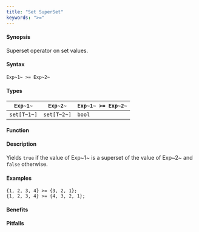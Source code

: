 ```yaml
---
title: "Set SuperSet"
keywords: ">="
---
```


#### Synopsis

Superset operator on set values.

#### Syntax

`Exp~1~ >= Exp~2~`

#### Types


| `Exp~1~`    |  `Exp~2~`     | `Exp~1~ >= Exp~2~`   |
| --- | --- | --- |
| `set[T~1~]` |  `set[T~2~]`  | `bool`                 |


#### Function

#### Description

Yields `true` if the value of Exp~1~ is a superset of the value of Exp~2~ and `false` otherwise.

#### Examples

```rascal-shell
{1, 2, 3, 4} >= {3, 2, 1};
{1, 2, 3, 4} >= {4, 3, 2, 1};
```

#### Benefits

#### Pitfalls

